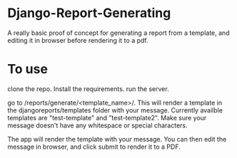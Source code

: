 # Django-Report-Generating
A really basic proof of concept for generating a report from a template, and editing it in browser before rendering it to a pdf.

# To use
clone the repo. Install the requirements. run the server. 

go to /reports/generate/<template_name>/<message>. This will render a template in the djangoreports/templates folder with your message.
Currently availble templates are "test-template" and "test-template2". Make sure your message doesn't have any whitespace or special characters.

The app will render the template with your message. You can then edit the message in browser, and click submit to render it to a PDF.

